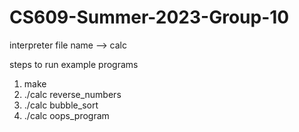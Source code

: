 # CS609-Summer-2023-Group-10


interpreter file name --> calc

steps to run example programs

1. make
2. ./calc reverse_numbers
3. ./calc bubble_sort
4. ./calc oops_program
